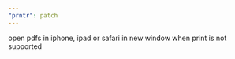 ```yaml
---
"prntr": patch
---
```


open pdfs in iphone, ipad or safari in new window when print is not supported
